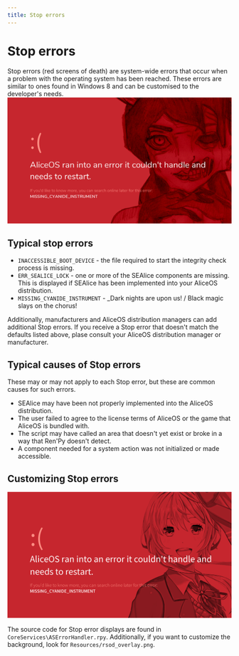 ```yaml
---
title: Stop errors
---
```

# Stop errors
Stop errors (red screens of death) are system-wide errors that occur when a problem with the operating system has been reached. These errors are similar to ones found in Windows 8 and can be customised to the developer's needs.
![Standard boot screen](../media/img/rsod.png)

## Typical stop errors
- `INACCESSIBLE_BOOT_DEVICE` - the file required to start the integrity check process is missing.
- `ERR_SEALICE_LOCK` - one or more of the SEAlice components are missing. This is displayed if SEAlice has been implemented into your AliceOS distribution.
- `MISSING_CYANIDE_INSTRUMENT` - _Dark nights are upon us! / Black magic slays on the chorus!

Additionally, manufacturers and AliceOS distribution managers can add additional Stop errors. If you receive a Stop error that doesn't match the defaults listed above, plase consult your AliceOS distribution manager or manufacturer.

## Typical causes of Stop errors
These may or may not apply to each Stop error, but these are common causes for such errors.

- SEAlice may have been not properly implemented into the AliceOS distribution.
- The user failed to agree to the license terms of AliceOS or the game that AliceOS is bundled with.
- The script may have called an area that doesn't yet exist or broke in a way that Ren'Py doesn't detect.
- A component needed for a system action was not initialized or made accessible.

## Customizing Stop errors
![Standard boot screen](../media/img/rsod_custom.png)

The source code for Stop error displays are found in `CoreServices\ASErrorHandler.rpy`. Additionally, if you want to customize the background, look for `Resources/rsod_overlay.png`.